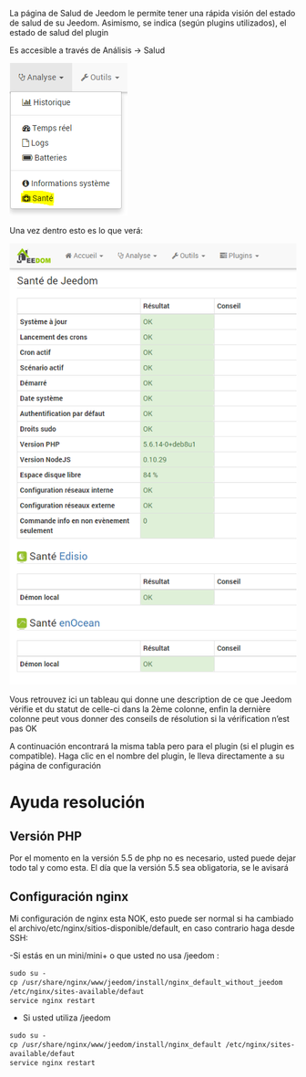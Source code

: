 La página de Salud de Jeedom le permite tener una rápida visión del estado de salud de su Jeedom. Asimismo, se indica (según plugins utilizados), el estado de salud del plugin

Es accesible a través de Análisis → Salud

![](../images/health1.png)

Una vez dentro esto es lo que verá:

![](../images/health2.png)

Vous retrouvez ici un tableau qui donne une description de ce que Jeedom vérifie et du statut de celle-ci dans la 2ème colonne, enfin la dernière colonne peut vous donner des conseils de résolution si la vérification n’est pas OK

A continuación encontrará la misma tabla pero para el plugin (si el plugin es compatible). Haga clic en el nombre del plugin, le lleva directamente a su página de configuración

Ayuda resolución
================

Versión PHP
-----------

Por el momento en la versión 5.5 de php no es necesario, usted puede dejar todo tal y como esta. El día que la versión 5.5 sea obligatoria, se le avisará

Configuración nginx
-------------------

Mi configuración de nginx esta NOK, esto puede ser normal si ha cambiado el archivo/etc/nginx/sitios-disponible/default, en caso contrario haga desde SSH:

-Si estás en un mini/mini+ o que usted no usa /jeedom :

    sudo su -
    cp /usr/share/nginx/www/jeedom/install/nginx_default_without_jeedom /etc/nginx/sites-available/defaut
    service nginx restart

-   Si usted utiliza /jeedom

<!-- -->

    sudo su -
    cp /usr/share/nginx/www/jeedom/install/nginx_default /etc/nginx/sites-available/defaut
    service nginx restart
